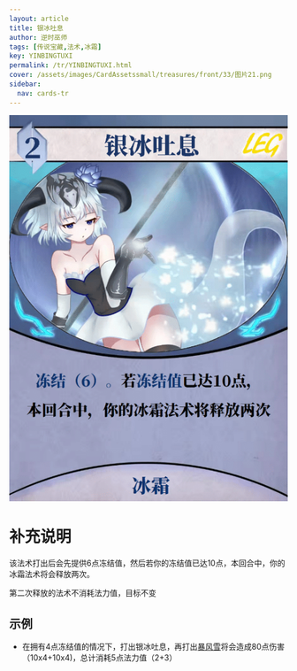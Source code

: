 ```yaml
---
layout: article
title: 银冰吐息
author: 逆时巫师
tags: [传说宝藏,法术,冰霜]
key: YINBINGTUXI
permalink: /tr/YINBINGTUXI.html
cover: /assets/images/CardAssetssmall/treasures/front/33/图片21.png
sidebar:
  nav: cards-tr
---
```

![](/assets/images/CardAssets/treasures/front/33/图片21.png)

# 补充说明
该法术打出后会先提供6点冻结值，然后若你的冻结值已达10点，本回合中，你的冰霜法术将会释放两次。

第二次释放的法术不消耗法力值，目标不变

## 示例
* 在拥有4点冻结值的情况下，打出银冰吐息，再打出[暴风雪](/tr/BAOFENGXUE.html)将会造成80点伤害（10x4+10x4)，总计消耗5点法力值（2+3）